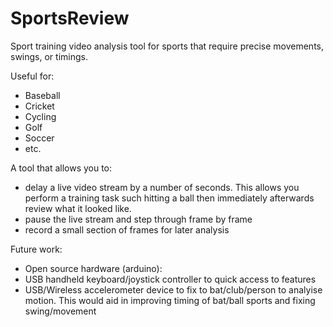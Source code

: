 SportsReview
============

Sport training video analysis tool for sports that require precise movements, swings, or timings.

Useful for:
* Baseball
* Cricket
* Cycling
* Golf
* Soccer
* etc.

A tool that allows you to:
* delay a live video stream by a number of seconds.  This allows you perform a training task such hitting a ball then immediately afterwards review what it looked like.
* pause the live stream and step through frame by frame
* record a small section of frames for later analysis

Future work:
* Open source hardware (arduino):
 * USB handheld keyboard/joystick controller to quick access to features
 * USB/Wireless accelerometer device to fix to bat/club/person to analyise motion.  This would aid in improving timing of bat/ball sports and fixing swing/movement
